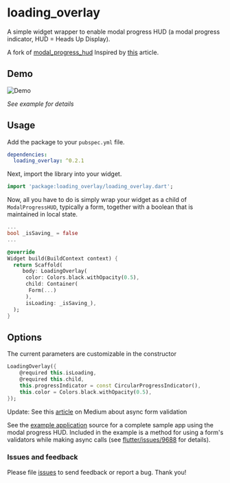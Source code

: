 # loading_overlay

A simple widget wrapper to enable modal progress HUD (a modal progress indicator, HUD = Heads Up Display).

A fork of [modal_progress_hud](https://pub.dev/packages/modal_progress_hud)
Inspired by [this](https://codingwithjoe.com/flutter-how-to-build-a-modal-progress-indicator/) article.


## Demo

![Demo](https://raw.githubusercontent.com/java-james/loading_overlay/master/loading_overlay.gif)

*See example for details*


## Usage

Add the package to your `pubspec.yml` file.

```yml
dependencies:
  loading_overlay: ^0.2.1
```

Next, import the library into your widget.

```dart
import 'package:loading_overlay/loading_overlay.dart';
```

Now, all you have to do is simply wrap your widget as a child of `ModalProgressHUD`, typically a form, together with a boolean that is maintained in local state.

```dart
...
bool _isSaving_ = false
...

@override
Widget build(BuildContext context) {
  return Scaffold(
     body: LoadingOverlay(
      color: Colors.black.withOpacity(0.5),
      child: Container(
       Form(...)
      ),
      isLoading: _isSaving_),
  );
}
```


## Options

The current parameters are customizable in the constructor
```dart
LoadingOverlay({
    @required this.isLoading,
    @required this.child,
    this.progressIndicator = const CircularProgressIndicator(),
    this.color = Colors.black.withOpacity(0.5),
});
```

Update: See this [article](https://medium.com/@nocnoc/the-secret-to-async-validation-on-flutter-forms-4b273c667c03) on Medium about async form validation

See the [example application](https://github.com/java-james/loading_overlay/tree/master/example) source
for a complete sample app using the modal progress HUD. Included in the
example is a method for using a form's validators while making async
calls (see [flutter/issues/9688](https://github.com/flutter/flutter/issues/9688) for details).


### Issues and feedback

Please file [issues](https://github.com/java-james/loading_overlay/issues/new)
to send feedback or report a bug. Thank you!

